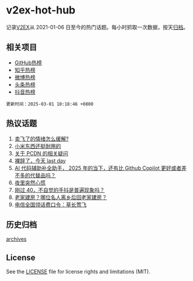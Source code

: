 # v2ex-hot-hub

 记录[V2EX](https://www.v2ex.com/)从 2021-01-06 日至今的热门话题。每小时抓取一次数据，按天[归档](archives)。
 
 ## 相关项目

- [GitHub热榜](https://github.com/snaildev/github-hot-hub)
- [知乎热榜](https://github.com/snaildev/zhihu-hot-hub)
- [微博热榜](https://github.com/snaildev/weibo-hot-hub)
- [头条热榜](https://github.com/snaildev/toutiao-hot-hub)
- [抖音热榜](https://github.com/snaildev/douyin-hot-hub)


 `更新时间：2025-03-01 10:18:46 +0800`

## 热议话题

1. [卖飞了的情绪怎么缓解?](https://www.v2ex.com/t/1114843)
1. [小米东西还挺耐用的](https://www.v2ex.com/t/1114903)
1. [关于 PCDN 的相关疑问](https://www.v2ex.com/t/1114850)
1. [裸辞了，今天 last day](https://www.v2ex.com/t/1114935)
1. [AI 代码辅助补全助手， 2025 年的当下，还有比 Github Copilot 更好或者差不多的代替品吗？](https://www.v2ex.com/t/1114827)
1. [夜里突然心慌](https://www.v2ex.com/t/1114831)
1. [刚过 40，不自觉的手抖是普遍现象吗？](https://www.v2ex.com/t/1114845)
1. [老家建房？哪位名人离乡后回老家建房？](https://www.v2ex.com/t/1114881)
1. [电信全国领话费口令：草长莺飞](https://www.v2ex.com/t/1114890)

## 历史归档

[archives](archives)

## License

See the [LICENSE](LICENSE) file for license rights and limitations (MIT).
